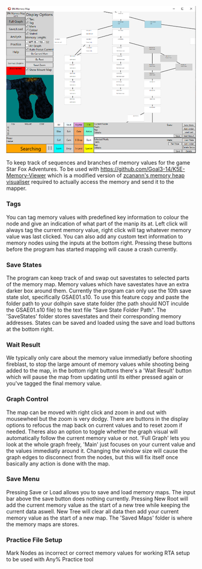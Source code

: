 ![alt text](image.png)

To keep track of sequences and branches of memory values for the game Star Fox Adventures. To be used with https://github.com/Goal3-14/K5E-Memory-Viewer which is a modified version of [zcanann's memory heap visualiser](https://github.com/zcanann/K5E) required to actually access the memory and send it to the mapper.



### Tags
You can tag memory values with predefined key information to colour the node and give an indication of what part of the manip its at. Left click will always tag the current memory value, right click will tag whatever memory value was last clicked. You can also add any custom text information to memory nodes using the inputs at the bottom right. Pressing these buttons before the program has started mapping will cause a crash currently.
### Save States
The program can keep track of and swap out savestates to selected parts of the memory map. Memory values which have savestates have an extra darker box around them. Currently the program can only use the 10th save state slot, specifically GSAE01.s10. To use this feature copy and paste the folder path to your dolhpin save state folder (the path should NOT inculde the GSAE01.s10 file) to the text file "Save State Folder Path".
The 'SaveStates' folder stores savestates and their corresponding memory addresses. States can be saved and loaded using the save and load buttons at the bottom right.
### Wait Result
We typically only care about the memory value immediatly before shooting fireblast, to stop the large amount of memory values while shooting being added to the map, in the bottom right buttons there's a 'Wait Result' button which will pause the map from updating until its either pressed again or you've tagged the final memory value.
### Graph Control
The map can be moved with right click and zoom in and out with mousewheel but the zoom is very dodgy. There are buttons in the display options to refocus the map back on current values and to reset zoom if needed. Theres also an option to toggle whether the graph visual will automatically follow the current memory value or not. 'Full Graph' lets you look at the whole graph freely, 'Main' just focuses on your current value and the values immediatly around it. Changing the window size will cause the graph edges to disconnect from the nodes, but this will fix itself once basically any action is done with the map.
### Save Menu
Pressing Save or Load allows you to save and load memory maps. The input bar above the save button does nothing currently. Pressing New Root will add the current memory value as the start of a new tree while keeping the current data aswell. New Tree will clear all data then add your current memory value as the start of a new map. The 'Saved Maps' folder is where the memory maps are stores. 
### Practice File Setup
Mark Nodes as incorrect or correct memory values for working RTA setup to be used with Any% Practice tool 